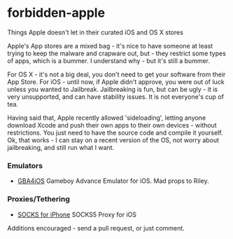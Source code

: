 # forbidden-apple
Things Apple doesn't let in their curated iOS and OS X stores

Apple's App stores are a mixed bag - it's nice to have someone at least trying to keep the malware
and crapware out, but - they restrict some types of apps, which is a bummer. I understand why - but
it's still a bummer.

For OS X - it's not a big deal, you don't need to get your software from their App Store. For iOS - until
now, if Apple didn't approve, you were out of luck unless you wanted to Jailbreak. Jailbreaking is fun,
but can be ugly - it is very unsupported, and can have stability issues. It is not everyone's cup of tea.

Having said that, Apple recently allowed 'sideloading', letting anyone download Xcode and push their
own apps to their own devices - without restrictions. You just need to have the source code and compile
it yourself. Ok, that works - I can stay on a recent version of the OS, not worry about jailbreaking,
and still run what I want.

### Emulators
 * [GBA4iOS](https://bitbucket.org/rileytestut/gba4ios/) Gameboy Advance Emulator for iOS. Mad props to Riley.

### Proxies/Tethering
 * [SOCKS for iPhone](https://code.google.com/p/iphone-socks-proxy/) SOCKS5 Proxy for iOS

Additions encouraged - send a pull request, or just comment.
